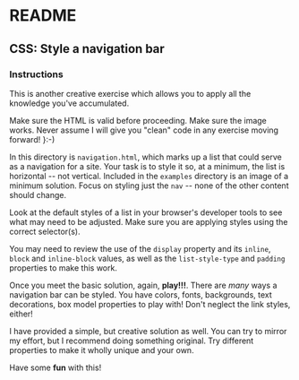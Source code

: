 # README

## CSS: Style a navigation bar

### Instructions

This is another creative exercise which allows you to apply all the knowledge you've accumulated.

Make sure the HTML is valid before proceeding. Make sure the image works. Never assume I will give you "clean" code in any exercise moving forward! }:-)

In this directory is `navigation.html`, which marks up a list that could serve as a navigation for a site. Your task is to style it so, at a minimum, the list is horizontal -- not vertical. Included in the `examples` directory is an image of a minimum solution. Focus on styling just the `nav` -- none of the other content should change.

Look at the default styles of a list in your browser's developer tools to see what may need to be adjusted. Make sure you are applying styles using the correct selector(s).

You may need to review the use of the `display` property and its `inline`, `block` and `inline-block` values, as well as the `list-style-type` and `padding` properties to make this work.

Once you meet the basic solution, again, **play!!!**. There are *many* ways a navigation bar can be styled. You have colors, fonts, backgrounds, text decorations, box model properties to play with! Don't neglect the link styles, either!

I have provided a simple, but creative solution as well. You can try to mirror my effort, but I recommend doing something original. Try different properties to make it wholly unique and your own.

Have some **fun** with this!
